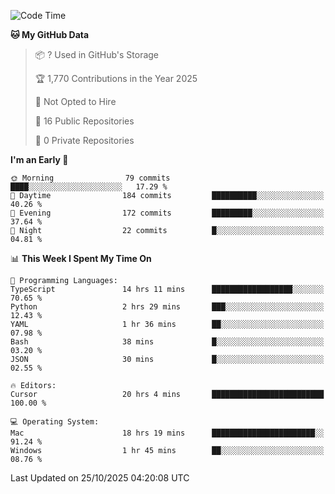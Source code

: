 <!--START_SECTION:waka-->
![Code Time](http://img.shields.io/badge/Code%20Time-7%2C989%20hrs%2048%20mins-blue)

**🐱 My GitHub Data** 

> 📦 ? Used in GitHub's Storage 
 > 
> 🏆 1,770 Contributions in the Year 2025
 > 
> 🚫 Not Opted to Hire
 > 
> 📜 16 Public Repositories 
 > 
> 🔑 0 Private Repositories 
 > 
**I'm an Early 🐤** 

```text
🌞 Morning                79 commits          ████░░░░░░░░░░░░░░░░░░░░░   17.29 % 
🌆 Daytime                184 commits         ██████████░░░░░░░░░░░░░░░   40.26 % 
🌃 Evening                172 commits         █████████░░░░░░░░░░░░░░░░   37.64 % 
🌙 Night                  22 commits          █░░░░░░░░░░░░░░░░░░░░░░░░   04.81 % 
```


📊 **This Week I Spent My Time On** 

```text
💬 Programming Languages: 
TypeScript               14 hrs 11 mins      ██████████████████░░░░░░░   70.65 % 
Python                   2 hrs 29 mins       ███░░░░░░░░░░░░░░░░░░░░░░   12.43 % 
YAML                     1 hr 36 mins        ██░░░░░░░░░░░░░░░░░░░░░░░   07.98 % 
Bash                     38 mins             █░░░░░░░░░░░░░░░░░░░░░░░░   03.20 % 
JSON                     30 mins             █░░░░░░░░░░░░░░░░░░░░░░░░   02.55 % 

🔥 Editors: 
Cursor                   20 hrs 4 mins       █████████████████████████   100.00 % 

💻 Operating System: 
Mac                      18 hrs 19 mins      ███████████████████████░░   91.24 % 
Windows                  1 hr 45 mins        ██░░░░░░░░░░░░░░░░░░░░░░░   08.76 % 
```


 Last Updated on 25/10/2025 04:20:08 UTC
<!--END_SECTION:waka-->

